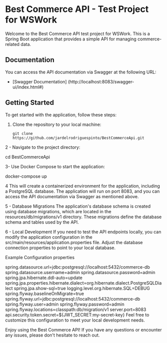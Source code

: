 # Best Commerce API - Test Project for WSWork

Welcome to the Best Commerce API test project for WSWork. This is a Spring Boot application that provides a simple API for managing commerce-related data.

## Documentation

You can access the API documentation via Swagger at the following URL:
- [Swagger Documentation] (http://localhost:8083/swagger-ui/index.html#)

## Getting Started

To get started with the application, follow these steps:

1. Clone the repository to your local machine:
   ```shell
   git clone https://github.com/jardelrodriguespinto/BestCommerceApi.git

2 - Navigate to the project directory:

cd BestCommerceApi

3- Use Docker Compose to start the application:

docker-compose up

4 This will create a containerized environment for the application, including a PostgreSQL database.
The application will run on port 8083, and you can access the API documentation via Swagger as mentioned above.

5 - Database Migrations
The application's database schema is created using database migrations, which are located in the resources/db/migrations/v1 directory. These migrations define the database schema and tables used by the API.

6 - Local Development
If you need to test the API endpoints locally, you can modify the application configuration in the src/main/resources/application.properties file. Adjust the database connection properties to point to your local database.

Example Configuration
properties

spring.datasource.url=jdbc:postgresql://localhost:5432/commerce-db
spring.datasource.username=admin
spring.datasource.password=admin
spring.jpa.hibernate.ddl-auto=update
spring.jpa.properties.hibernate.dialect=org.hibernate.dialect.PostgreSQLDialect
spring.jpa.show-sql=true
logging.level.org.hibernate.SQL=DEBUG
spring.flyway.baselineOnMigrate=true
spring.flyway.url=jdbc:postgresql://localhost:5432/commerce-db
spring.flyway.user=admin
spring.flyway.password=admin
spring.flyway.locations=classpath:db/migration/v1
server.port=8083
api.security.token.secret=${JWT_SECRET:my-secret-key}
Feel free to customize this configuration to meet your local development needs.

Enjoy using the Best Commerce API! If you have any questions or encounter any issues, please don't hesitate to reach out.
